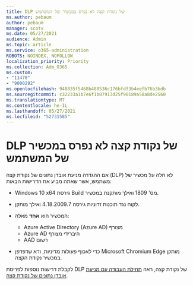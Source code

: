 ```yaml
---
title: DLP של נקודת קצה לא נפרס במכשיר של המשתמש
ms.author: pebaum
author: pebaum
manager: scotv
ms.date: 05/27/2021
audience: Admin
ms.topic: article
ms.service: o365-administration
ROBOTS: NOINDEX, NOFOLLOW
localization_priority: Priority
ms.collection: Adm_O365
ms.custom:
- "11470"
- "9000292"
ms.openlocfilehash: 948835f5468b480536c176bfdf3b4eefb76b3bdb
ms.sourcegitcommit: c32233a1b7e6f1b07913d25f90189a58a8de2560
ms.translationtype: MT
ms.contentlocale: he-IL
ms.lasthandoff: 05/27/2021
ms.locfileid: "52731585"
---
```

# <a name="endpoint-dlp-not-deployed-to-users-device"></a>DLP של נקודת קצה לא נפרס במכשיר של המשתמש

אם ההגדרה מניעת אובדן נתונים של נקודת קצה (DLP) לא חלה על מכשיר של משתמש, אשר שאתה מביע את הדרישות הבאות:

- Windows 10 x64 גירסת Build מס' 1809 ואילך מותקנת במכשיר.
- לקוח נגד תוכנות זדוניות גירסה 4.18.2009.7 ואילך מותקן.
- המכשיר הוא **אחד** מאלה:
    
    - Azure Active Directory (Azure AD) מצורף
    - Azure AD היברידי מצורף
    - AAD רשום

- כדי לאכוף פעולות מדיניות, ודא שדפדפן Microsoft Chromium Edge מותקן במכשיר נקודת הקצה.

לקבלת דרישות נוספות לפריסת DLP של נקודת קצה, ראה [תחילת העבודה עם מניעת אובדן נתונים של נקודת קצה](/microsoft-365/compliance/endpoint-dlp-getting-started#prepare-your-endpoints).